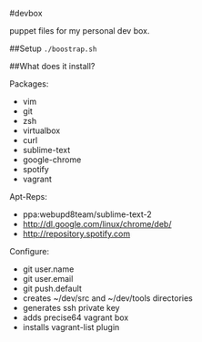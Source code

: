 #devbox

puppet files for my personal dev box.

##Setup
`./boostrap.sh`

##What does it install?

Packages:  
* vim
* git
* zsh
* virtualbox
* curl
* sublime-text
* google-chrome
* spotify
* vagrant

Apt-Reps:  
* ppa:webupd8team/sublime-text-2 
* http://dl.google.com/linux/chrome/deb/
* http://repository.spotify.com

Configure:
* git user.name
* git user.email
* git push.default
* creates ~/dev/src and ~/dev/tools directories
* generates ssh private key
* adds precise64 vagrant box
* installs vagrant-list plugin
